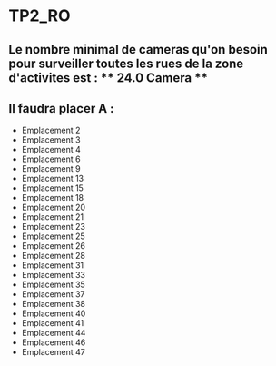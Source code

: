 # TP2_RO
## Le nombre  minimal de cameras qu'on besoin pour surveiller toutes les rues de la zone d'activites est : ** 24.0 Camera **

## Il faudra placer A :
- Emplacement 2
- Emplacement 3
- Emplacement 4
- Emplacement 6
- Emplacement 9
- Emplacement 13
- Emplacement 15
- Emplacement 18
- Emplacement 20
- Emplacement 21
- Emplacement 23
- Emplacement 25
- Emplacement 26
- Emplacement 28
- Emplacement 31
- Emplacement 33
- Emplacement 35
- Emplacement 37
- Emplacement 38
- Emplacement 40
- Emplacement 41
- Emplacement 44
- Emplacement 46
- Emplacement 47
